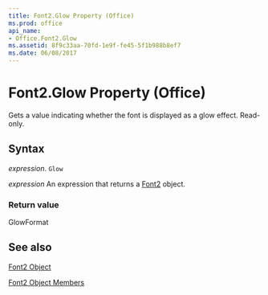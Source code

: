 ```yaml
---
title: Font2.Glow Property (Office)
ms.prod: office
api_name:
- Office.Font2.Glow
ms.assetid: 8f9c33aa-70fd-1e9f-fe45-5f1b988b8ef7
ms.date: 06/08/2017
---
```



# Font2.Glow Property (Office)

Gets a value indicating whether the font is displayed as a glow effect. Read-only.


## Syntax

 _expression_. `Glow`

 _expression_ An expression that returns a [Font2](./Office.Font2.md) object.


### Return value

GlowFormat


## See also


[Font2 Object](Office.Font2.md)



[Font2 Object Members](./overview/Library-Reference/font2-members-office.md)


